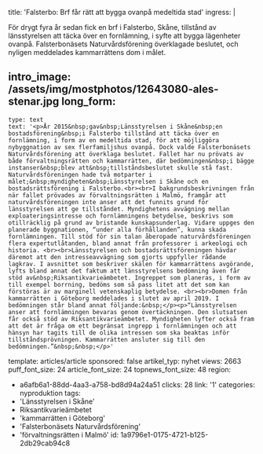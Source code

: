 title: 'Falsterbo: Brf får rätt att bygga ovanpå medeltida stad'
ingress: |
  <p>För drygt fyra år sedan fick en brf i Falsterbo, Skåne, tillstånd av länsstyrelsen att täcka över en fornlämning, i syfte att bygga lägenheter ovanpå. Falsterbonäsets Naturvårdsförening överklagade beslutet, och nyligen meddelades kammarrättens dom i målet.
  </p>
  
intro_image: /assets/img/mostphotos/12643080-ales-stenar.jpg
long_form:
  -
    type: text
    text: '<p>År 2015&nbsp;gav&nbsp;Länsstyrelsen i Skåne&nbsp;en bostadsförening&nbsp;i Falsterbo tillstånd att täcka över en fornlämning, i form av en medeltida stad, för att möjliggöra nybyggnation av sex flerfamiljshus ovanpå. Dock valde Falsterbonäsets Naturvårdsförening att överklaga beslutet. Fallet har nu prövats av både förvaltningsrätten och kammarrätten, där bedömningen&nbsp;i bägge instanser&nbsp;blev att&nbsp;tillståndsbeslutet skulle stå fast. Naturvårdsföreningen hade två motparter i målet;&nbsp;myndigheten&nbsp;Länsstyrelsen i Skåne och en bostadsrättsförening i Falsterbo.<br><br>I bakgrundsbeskrivningen från när fallet prövades av förvaltningsrätten i Malmö, framgår att naturvårdsföreningen inte anser att det funnits grund för länsstyrelsen att ge tillståndet. Myndighetens avvägning mellan exploateringsintresse och fornlämningens betydelse, beskrivs som otillräcklig på grund av bristande kunskapsunderlag. Vidare uppges den planerade byggnationen, “under alla förhållanden”, kunna skada fornlämningen. Till stöd för sin talan åberopade naturvårdsföreningen flera expertutlåtanden, bland annat från professorer i arkeologi och historia. <br><br>Länsstyrelsen och bostadsrättsföreningen hävdar däremot att den intresseavvägning som gjorts uppfyller rådande lagkrav. I avsnittet som beskriver skälen för kammarrättens avgörande, lyfts bland annat det faktum att länsstyrelsens bedömning även får stöd av&nbsp;Riksantikvarieämbetet. Ingreppet som planeras, i form av till exempel borrning, bedöms som så pass litet att det som kan förstöras är av marginell vetenskaplig betydelse. <br><br>Domen från kammarrätten i Göteborg meddelades i slutet av april 2019. I bedömningen står bland annat följande:&nbsp;</p><p>“Länsstyrelsen anser att fornlämningen bevaras genom övertäckningen. Den slutsatsen får också stöd av Riksantikvarieämbetet. Myndigheten lyfter också fram att det är fråga om ett begränsat ingrepp i fornlämningen och att hänsyn har tagits till de olika intressen som ska beaktas inför tillståndsprövningen. Kammarrätten ansluter sig till den bedömningen.”&nbsp;&nbsp;</p>'
template: articles/article
sponsored: false
artikel_typ: nyhet
views: 2663
puff_font_size: 24
article_font_size: 24
topnews_font_size: 48
region:
  - a6afb6a1-88dd-4aa3-a758-bd8d94a24a51
clicks: 28
link: '1'
categories: nyproduktion
tags:
  - 'Länsstyrelsen i Skåne'
  - Riksantikvarieämbetet
  - 'kammarrätten i Göteborg'
  - 'Falsterbonäsets Naturvårdsförening'
  - 'förvaltningsrätten i Malmö'
id: 1a9796e1-0175-4721-b125-2db29cab94c8
